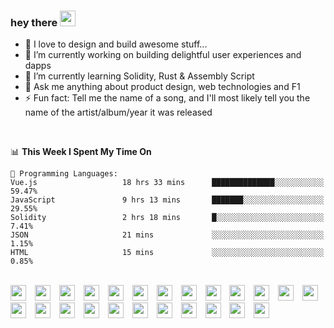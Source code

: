 ### hey there <img src="https://media.giphy.com/media/hvRJCLFzcasrR4ia7z/giphy.gif" width="25px">
<!-- [<img align="right" width="50%" src="https://github-readme-stats.vercel.app/api?username=findtoni&show_icons=true&theme=radical&count_private=true">](#) -->

- 💜 I love to design and build awesome stuff...
- 🔭 I’m currently working on building delightful user experiences and dapps
- 🌱 I’m currently learning Solidity, Rust & Assembly Script
- 💬 Ask me anything about product design, web technologies and F1
- ⚡ Fun fact: Tell me the name of a song, and I'll most likely tell you the name of the artist/album/year it was released
<br />

<!--START_SECTION:waka-->
📊 **This Week I Spent My Time On** 

```text
💬 Programming Languages: 
Vue.js                   18 hrs 33 mins      ██████████████░░░░░░░░░░░   59.47% 
JavaScript               9 hrs 13 mins       ███████░░░░░░░░░░░░░░░░░░   29.55% 
Solidity                 2 hrs 18 mins       █░░░░░░░░░░░░░░░░░░░░░░░░   7.41% 
JSON                     21 mins             ░░░░░░░░░░░░░░░░░░░░░░░░░   1.15% 
HTML                     15 mins             ░░░░░░░░░░░░░░░░░░░░░░░░░   0.85%

```


<!--END_SECTION:waka-->

<br />
  <div align="left">
    <img height="25" src="https://cdn.jsdelivr.net/gh/devicons/devicon/icons/vscode/vscode-original.svg" style="padding-right:10px;" />
    <img height="25" src="https://cdn.jsdelivr.net/gh/devicons/devicon/icons/vuejs/vuejs-original.svg" style="padding-right:10px;"/>
    <img height="25" src="https://cdn.jsdelivr.net/gh/devicons/devicon/icons/nuxtjs/nuxtjs-original.svg" style="padding-right:10px;"/>
    <img height="25" src="https://cdn.jsdelivr.net/gh/devicons/devicon/icons/javascript/javascript-original.svg" style="padding-right:10px;"/>
    <img height="25" src="https://cdn.jsdelivr.net/gh/devicons/devicon/icons/typescript/typescript-original.svg" style="padding-right:10px;"/>
    <img height="25" src="https://cdn.jsdelivr.net/gh/devicons/devicon/icons/graphql/graphql-plain.svg" style="padding-right:10px;"/>
    <img height="25" src="https://cdn.jsdelivr.net/gh/devicons/devicon/icons/nodejs/nodejs-original.svg" style="padding-right:10px;"/>
    <img height="25" src="https://cdn.jsdelivr.net/gh/devicons/devicon/icons/rust/rust-plain.svg" style="padding-right:10px;"/>
    <img height="25" src="https://cdn.jsdelivr.net/gh/devicons/devicon/icons/laravel/laravel-plain.svg" style="padding-right:10px;"/>
    <img height="25" src="https://cdn.jsdelivr.net/gh/devicons/devicon/icons/threejs/threejs-original-wordmark.svg" style="padding-right:10px;"/>
    <img height="25" src="https://cdn.jsdelivr.net/gh/devicons/devicon/icons/docker/docker-original.svg" style="padding-right:10px;"/>
    <img height="25" src="https://cdn.jsdelivr.net/gh/devicons/devicon/icons/digitalocean/digitalocean-original.svg" style="padding-right:10px;"/>
    <img height="25" src="https://cdn.jsdelivr.net/gh/devicons/devicon/icons/googlecloud/googlecloud-original.svg" style="padding-right:10px;"/>
    <img height="25" src="https://cdn.jsdelivr.net/gh/devicons/devicon/icons/circleci/circleci-plain.svg" style="padding-right:10px;"/>
    <img height="25" src="https://cdn.jsdelivr.net/gh/devicons/devicon/icons/mocha/mocha-plain.svg" style="padding-right:10px;"/>
    <img height="25" src="https://cdn.jsdelivr.net/gh/devicons/devicon/icons/storybook/storybook-original-wordmark.svg" style="padding-right:10px;"/>
    <img height="25" src="https://cdn.jsdelivr.net/gh/devicons/devicon/icons/jest/jest-plain.svg" style="padding-right:10px;"/>
    <img height="25" src="https://cdn.jsdelivr.net/gh/devicons/devicon/icons/couchdb/couchdb-original.svg" style="padding-right:10px;"/>
    <img height="25" src="https://cdn.jsdelivr.net/gh/devicons/devicon/icons/sass/sass-original.svg" style="padding-right:10px;"/>
    <img height="25" src="https://cdn.jsdelivr.net/gh/devicons/devicon/icons/css3/css3-original.svg" style="padding-right:10px;"/>
    <img height="25" src="https://cdn.jsdelivr.net/gh/devicons/devicon/icons/html5/html5-original.svg" style="padding-right:10px;"/>
    <img height="25" src="https://cdn.jsdelivr.net/gh/devicons/devicon/icons/tailwindcss/tailwindcss-original-wordmark.svg" style="padding-right:10px;"/>
    <img height="25" src="https://cdn.jsdelivr.net/gh/devicons/devicon/icons/figma/figma-original.svg" style="padding-right:10px;"/>
    <img height="25" src="https://cdn.jsdelivr.net/gh/devicons/devicon/icons/jira/jira-original.svg" style="padding-right:10px;"/>
  </p>
